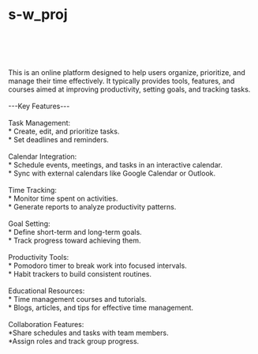 # s-w_proj
<br>
<h1></h1>
<br>
This is an online platform designed to help users organize, prioritize, and manage their time effectively. It typically provides tools, features, and courses aimed at improving productivity, setting goals, and tracking tasks.
<br>
<br>
---Key Features---
<br>
<br>
Task Management:
<br>
* Create, edit, and prioritize tasks.
<br>
* Set deadlines and reminders.
<br>
<br>
Calendar Integration:
<br>
* Schedule events, meetings, and tasks in an interactive calendar.
<br>
* Sync with external calendars like Google Calendar or Outlook.
<br>
<br>
Time Tracking:
<br>
* Monitor time spent on activities.
<br>
* Generate reports to analyze productivity patterns.
<br>
<br>
Goal Setting:
<br>
* Define short-term and long-term goals.
<br>
* Track progress toward achieving them.
<br>
<br>
Productivity Tools:
<br>
* Pomodoro timer to break work into focused intervals.
<br>
* Habit trackers to build consistent routines.
<br>
<br>
Educational Resources:
<br>
* Time management courses and tutorials.
<br>
* Blogs, articles, and tips for effective time management.
<br>
<br>
Collaboration Features:
<br>
*Share schedules and tasks with team members. 
<br>
*Assign roles and track group progress.
<br>


